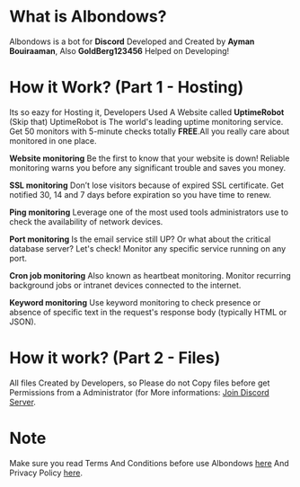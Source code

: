 # What is Albondows?
Albondows is a bot for **Discord** Developed and Created by **Ayman Bouiraaman**, Also **GoldBerg123456** Helped on Developing!
# How it Work? (Part 1 - Hosting)
Its so eazy for Hosting it, Developers Used A Website called **UptimeRobot** (Skip that) UptimeRobot is The world's leading
uptime monitoring service. Get 50 monitors with 5-minute checks totally **FREE**.All you really care about 
monitored in one place.

**Website monitoring**
Be the first to know that your website is down! Reliable monitoring warns you before any significant trouble and saves you money.

**SSL monitoring**
Don’t lose visitors because of expired SSL certificate. Get notified 30, 14 and 7 days before expiration so you have time to renew.

**Ping monitoring**
Leverage one of the most used tools administrators use to check the availability of network devices.

**Port monitoring**
Is the email service still UP? Or what about the critical database server? Let's check! Monitor any specific service running on any port.

**Cron job monitoring**
Also known as heartbeat monitoring. Monitor recurring background jobs or intranet devices connected to the internet.

**Keyword monitoring**
Use keyword monitoring to check presence or absence of specific text in the request's response body (typically HTML or JSON).

# How it work? (Part 2 - Files)
All files Created by Developers, so Please do not Copy files before get Permissions from a Administrator (for More informations: [Join Discord Server](https://discord.gg/VNJGB2GVdR).

# Note
Make sure you read Terms And Conditions before use Albondows [here](https://albondows.github.io/Terms-and-Conditions-for-Albondows/)
And Privacy Policy [here](https://albondows.github.io/PricaryPoliceAlbondowsBot/privacypolicy.html).




